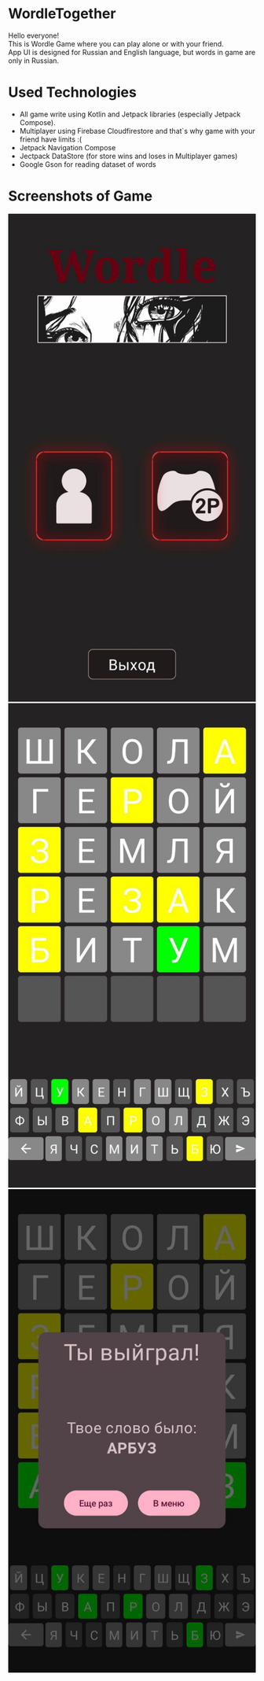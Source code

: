 # WordleTogether
Hello everyone!  
This is Wordle Game where you can play alone or with your friend.  
App UI is designed for Russian and English language, but words in game are only in Russian.  

# Used Technologies
- All game write using Kotlin and Jetpack libraries (especially Jetpack Compose).  
- Multiplayer using Firebase Cloudfirestore and that`s why game with your friend have limits :(
- Jetpack Navigation Compose
- Jectpack DataStore (for store wins and loses in Multiplayer games)
- Google Gson for reading dataset of words  

# Screenshots of Game
![](https://github.com/ArkhamDm/WordleTogether/blob/master/pics/main_menu.jpg?raw=true)
![](https://github.com/ArkhamDm/WordleTogether/blob/master/pics/singleplayer.jpg?raw=true)
![](https://github.com/ArkhamDm/WordleTogether/blob/master/pics/singleplayer_win.jpg?raw=true)
